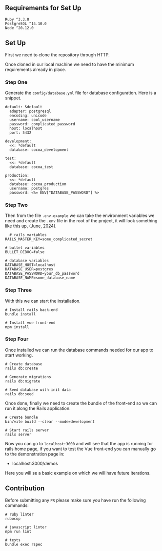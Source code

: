## Requirements for Set Up
```
Ruby ^3.3.0
PostgreSQL ^14.10.0
Node ^20.12.0
```

## Set Up
First we need to clone the repository through HTTP.

Once cloned in our local machine we need to have the minimum requirements already in place.

### Step One
Generate the `config/database.yml` file for database configuration. Here is a snippet.
```
default: &default
  adapter: postgresql
  encoding: unicode
  username: cool_username
  password: complicated_password
  host: localhost
  port: 5432

development:
  <<: *default
  database: cocoa_development

test:
  <<: *default
  database: cocoa_test

production:
  <<: *default
  database: cocoa_production
  username: postgres
  password: <%= ENV["DATABASE_PASSWORD"] %>
```

### Step Two
Then from the file `.env.example` we can take the environment variables we need and create the `.env` file in the root of the project, it will look something like this up, (June, 2024).
```
  # rails variables
RAILS_MASTER_KEY=some_complicated_secret

# bullet variables
BULLET_DEBUG=false

# database variables
DATABASE_HOST=localhost
DATABASE_USER=postgres
DATABASE_PASSWORD=your_db_password
DATABASE_NAME=some_database_name
```

### Step Three
With this we can start the installation.
```
# Install rails back-end
bundle install

# Install vue front-end
npm install
```

### Step Four
Once installed we can run the database commands needed for our app to start working.
```
# Create database
rails db:create

# Generate migrations
rails db:migrate

# Seed database with init data
rails db:seed
```

Once done, finally we need to create the bundle of the front-end so we can run it along the Rails application.
```
# Create bundle
bin/vite build --clear --mode=development

# Start rails server
rails server
```

Now you can go to `localhost:3000` and will see that the app is running for rails home page, if you want to test the Vue front-end you can manually go to the demonstration page in: 

- localhost:3000/demos

Here you will se a basic example on which we will have future iterations.

## Contribution
Before submitting any `PR` please make sure you have run the following commands:
```
# ruby linter
rubocop

# javascript linter
npm run lint

# tests
bundle exec rspec
```
